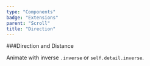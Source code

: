```yaml
---
type: "Components"
badge: "Extensions"
parent: "Scroll"
title: "Direction"
---
```


###Direction and Distance

Animate with inverse `.inverse` or `self.detail.inverse`.

<demo>
  <div class="gatsby_demo_item" data-iframe="iframe/demos/scroll/direction">
  </div>
</demo>
